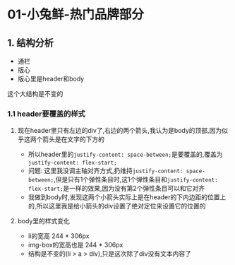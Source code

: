 # 01-小兔鲜-热门品牌部分

## 1. 结构分析

- 通栏
- 版心
- 版心里是header和body

这个大结构是不变的

### 1.1 header要覆盖的样式

1. 现在header里只有左边的div了,右边的两个箭头,我认为是body的顶部,因为似乎这两个箭头是在文字的下方的

    - 所以header里的`justify-content: space-between;`是要覆盖的,覆盖为`justify-content: flex-start;`
    - 问题: 这里我没调主轴对齐方式,扔维持`justify-content: space-between;`,但是只有1个弹性条目时,这1个弹性条目和`justify-content: flex-start;`是一样的效果,因为没有第2个弹性条目可以和它对齐
    - 我做到body时,发现这两个小箭头实际上是在header的下内边距的位置上的,所以这里我是给小箭头的div设置了绝对定位来设置它的位置的

2. body里的样式变化

    - li的宽高 244 * 306px
    - img-box的宽高也是 244 * 306px
    - 结构是不变的(li > a > div),只是这次除了div没有文本内容了